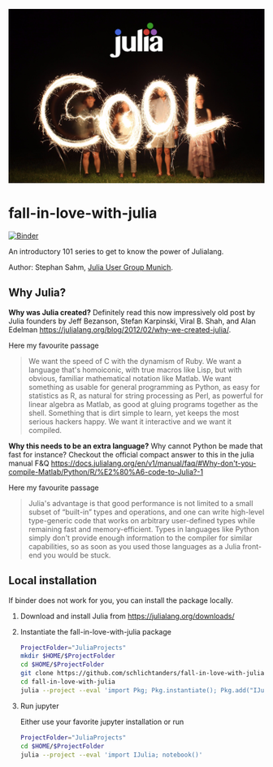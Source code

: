![image](logo-fall-in-love-with-julia.png)

# fall-in-love-with-julia

[![Binder](https://mybinder.org/badge_logo.svg)](https://mybinder.org/v2/gh/schlichtanders/fall-in-love-with-julia/main)

An introductory 101 series to get to know the power of Julialang.

Author: Stephan Sahm, [Julia User Group Munich](https://www.meetup.com/Julia-User-Group-Munich/).


## Why Julia?

**Why was Julia created?**
Definitely read this now impressively old post by Julia founders by Jeff Bezanson, Stefan Karpinski, Viral B. Shah, and Alan Edelman https://julialang.org/blog/2012/02/why-we-created-julia/.

Here my favourite passage

> We want the speed of C with the dynamism of Ruby. We want a language that's homoiconic, with true macros like Lisp, but with obvious, familiar mathematical notation like Matlab. We want something as usable for general programming as Python, as easy for statistics as R, as natural for string processing as Perl, as powerful for linear algebra as Matlab, as good at gluing programs together as the shell. Something that is dirt simple to learn, yet keeps the most serious hackers happy. We want it interactive and we want it compiled.

**Why this needs to be an extra language?** Why cannot Python be made that fast for instance?
Checkout the official compact answer to this in the julia manual F&Q https://docs.julialang.org/en/v1/manual/faq/#Why-don't-you-compile-Matlab/Python/R/%E2%80%A6-code-to-Julia?-1

Here my favourite passage

> Julia's advantage is that good performance is not limited to a small subset of “built-in” types and operations, and one can write high-level type-generic code that works on arbitrary user-defined types while remaining fast and memory-efficient.
> Types in languages like Python simply don't provide enough information to the compiler for similar capabilities, so as soon as you used those languages as a Julia front-end you would be stuck.


## Local installation

If binder does not work for you, you can install the package locally.

1. Download and install Julia from https://julialang.org/downloads/

2. Instantiate the fall-in-love-with-julia package

    ```bash
    ProjectFolder="JuliaProjects"
    mkdir $HOME/$ProjectFolder
    cd $HOME/$ProjectFolder
    git clone https://github.com/schlichtanders/fall-in-love-with-julia
    cd fall-in-love-with-julia
    julia --project --eval 'import Pkg; Pkg.instantiate(); Pkg.add("IJulia")'
    ```

3. Run jupyter

    Either use your favorite jupyter installation or run

    ```bash
    ProjectFolder="JuliaProjects"
    cd $HOME/$ProjectFolder
    julia --project --eval 'import IJulia; notebook()' 
    ```